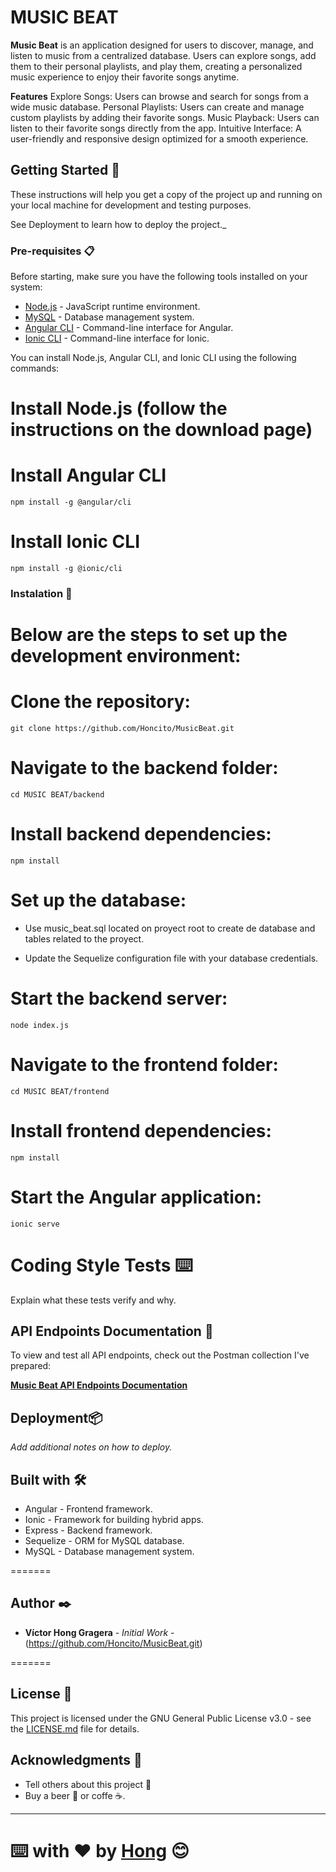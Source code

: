 # MUSIC BEAT

**Music Beat** is an application designed for users to discover, manage, and listen to music from a centralized database. Users can explore songs, add them to their personal playlists, and play them, creating a personalized music experience to enjoy their favorite songs anytime.

**Features** 
    Explore Songs: Users can browse and search for songs from a wide music database.
    Personal Playlists: Users can create and manage custom playlists by adding their favorite songs.
    Music Playback: Users can listen to their favorite songs directly from the app.
    Intuitive Interface: A user-friendly and responsive design optimized for a smooth experience.

## Getting Started 🚀

These instructions will help you get a copy of the project up and running on your local machine for development and testing purposes.

See Deployment to learn how to deploy the project._



### Pre-requisites 📋

Before starting, make sure you have the following tools installed on your system:

- [Node.js](https://nodejs.org/en/download/) -  JavaScript runtime environment.
- [MySQL](https://www.mysql.com/downloads/) - Database management system.
- [Angular CLI](https://angular.io/cli) - Command-line interface for Angular.
- [Ionic CLI](https://ionicframework.com/docs/cli) - Command-line interface for Ionic.

You can install Node.js, Angular CLI, and Ionic CLI using the following commands:

# Install Node.js (follow the instructions on the download page)
# Install Angular CLI
```
npm install -g @angular/cli
```
# Install Ionic CLI
```
npm install -g @ionic/cli
```
### Instalation 🔧

# Below are the steps to set up the development environment:

# Clone the repository:
```
git clone https://github.com/Honcito/MusicBeat.git
```

# Navigate to the backend folder:
```
cd MUSIC BEAT/backend
```

# Install backend dependencies:
```
npm install
```

# Set up the database:

* Use music_beat.sql located on proyect root to create de database and tables related to the proyect.

* Update the Sequelize configuration file with your database credentials.

# Start the backend server:
```
node index.js
```
# Navigate to the frontend folder:
```
cd MUSIC BEAT/frontend
```

# Install frontend dependencies:
```
npm install
```

# Start the Angular application:
```
ionic serve
```


# Coding Style Tests ⌨️
Explain what these tests verify and why.

## API Endpoints Documentation 📑
To view and test all API endpoints, check out the Postman collection I've prepared:

**[Music Beat API Endpoints Documentation](https://hong66-2174.postman.co/workspace/public-workspace~dc6c7131-6e30-4ca2-85a3-747039c3d3f2/collection/33378802-eca1a030-8806-41ab-b305-80fa4ea5818e?action=share&creator=33378802)**


## Deployment📦

_Add additional notes on how to deploy._

## Built with 🛠️

* Angular - Frontend framework.
* Ionic - Framework for building hybrid apps.
* Express - Backend framework.
* Sequelize - ORM for MySQL database.
* MySQL - Database management system.

=======


## Author ✒️


* **Víctor Hong Gragera** - *Initial Work* - (https://github.com/Honcito/MusicBeat.git)

=======

## License 📄

This project is licensed under the GNU General Public License v3.0 - see the [LICENSE.md](./LICENSE.md) file for details.

## Acknowledgments 🎁

* Tell others about this project  📢
* Buy a beer 🍺 or coffe ☕. 

---

⌨️ with ❤️ by [Hong]([https://github.com/Honcito]) 😊
=======


